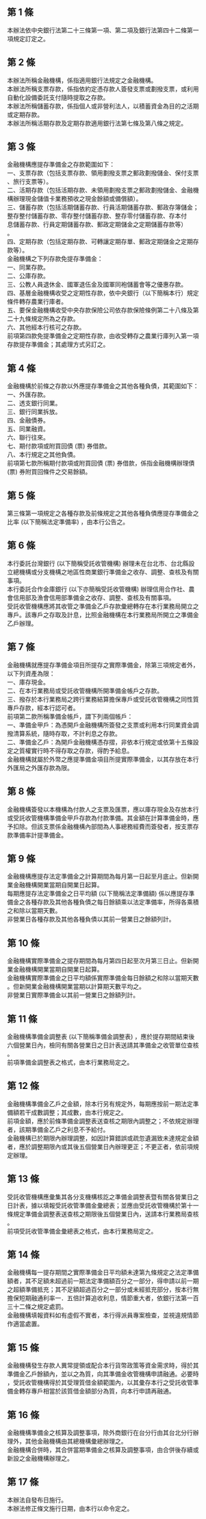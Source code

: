第 1 條
-------
本辦法依中央銀行法第二十三條第一項、第二項及銀行法第四十二條第一  
項規定訂定之。

第 2 條
-------
本辦法所稱金融機構，係指適用銀行法規定之金融機構。                
本辦法所稱支票存款，係指依約定憑存款人簽發支票或劃撥支票，或利用  
自動化設備委託支付隨時提取之存款。                                
本辦法所稱儲蓄存款，係指個人或非營利法人，以積蓄資金為目的之活期  
或定期存款。                                                      
本辦法所稱活期存款及定期存款適用銀行法第七條及第八條之規定。

第 3 條
-------
金融機構應提存準備金之存款範圍如下：  
一、支票存款（包括支票存款、領用劃撥支票之郵政劃撥儲金、保付支票  
    、旅行支票等）。  
二、活期存款（包括活期存款、未領用劃撥支票之郵政劃撥儲金、金融機  
    構辦理現金儲值卡業務預收之現金餘額或備償額）。  
三、儲蓄存款（包括活期儲蓄存款、行員活期儲蓄存款、郵政存簿儲金；  
    整存整付儲蓄存款、零存整付儲蓄存款、整存零付儲蓄存款、存本付  
    息儲蓄存款、行員定期儲蓄存款、郵政定期儲金之定期儲蓄存款等）  
    。  
四、定期存款（包括定期存款、可轉讓定期存單、郵政定期儲金之定期存  
    款等）。  
金融機構之下列存款免提存準備金：  
一、同業存款。  
二、公庫存款。  
三、公教人員退休金、國軍退伍金及國軍同袍儲蓄會等之優惠存款。  
四、基層金融機構收受之定期性存款，依中央銀行（以下簡稱本行）規定  
    條件轉存農業行庫者。  
五、要保金融機構收受中央存款保險公司依存款保險條例第二十八條及第  
    二十九條規定所為之存款。  
六、其他經本行核可之存款。  
前項第四款免提準備金之定期性存款，由收受轉存之農業行庫列入第一項  
存款提存準備金；其處理方式另訂之。

第 4 條
-------
金融機構於前條之存款以外應提存準備金之其他各種負債，其範圍如下：  
一、外匯存款。  
二、透支銀行同業。  
三、銀行同業拆放。  
四、金融債券。  
五、同業融資。  
六、聯行往來。  
七、期付款項或附買回債 (票) 券借款。  
八、本行規定之其他負債。  
前項第七款所稱期付款項或附買回債 (票) 券借款，係指金融機構辦理債  
 (票) 券附買回條件之交易餘額。

第 5 條
-------
第三條第一項規定之各種存款及前條規定之其他各種負債應提存準備金之  
比率 (以下簡稱法定準備率) ，由本行公告之。

第 6 條
-------
本行委託台灣銀行 (以下簡稱受託收管機構) 辦理未在台北市、台北縣設  
立總機構或分支機構之地區性商業銀行準備金之收存、調整、查核及有關  
事項。                                                            
本行委託合作金庫銀行 (以下亦簡稱受託收管機構) 辦理信用合作社、農  
會信用部及漁會信用部準備金之收存、調整、查核及有關事項。          
受託收管機構應將其收管之準備金乙戶存款彙總轉存在本行業務局開立之  
專戶。該專戶之存取及計息，比照金融機構在本行業務局所開立之準備金  
乙戶辦理。

第 7 條
-------
金融機構就應提存準備金項目所提存之實際準備金，除第三項規定者外，  
以下列資產為限：  
一、庫存現金。  
二、在本行業務局或受託收管機構所開準備金帳戶之存款。  
三、撥存於本行業務局之跨行業務結算擔保專戶或受託收管機構之同性質  
    專戶存款，經本行認可者。  
前項第二款所稱準備金帳戶，謂下列兩個帳戶：  
一、準備金甲戶：為憑開戶金融機構所簽發之支票或利用本行同業資金調  
    撥清算系統，隨時存取，不計利息之存款。  
二、準備金乙戶：為開戶金融機構憑存摺，非依本行規定或依第十五條設  
    定之質權實行時不得存取之存款，得酌予給息。  
金融機構就屬於外幣之應提準備金項目所提實際準備金，以其存放在本行  
外匯局之外匯存款為限。

第 8 條
-------
金融機構簽發以本機構為付款人之支票及匯票，應以庫存現金及存放本行  
或受託收管機構準備金甲戶存款為付款準備。其金額在計算準備金時，應  
予扣除。但該支票係金融機構內部間為人事總務經費而簽發者，按支票存  
款準備率計提準備金。

第 9 條
-------
金融機構應提存法定準備金之計算期間為每月第一日起至月底止。但新開  
業金融機構開業當期自開業日起算。  
每期應提存法定準備金之日平均額 (以下簡稱法定準備額) 係以應提存準  
備金之各種存款及其他各種負債之每日餘額乘以法定準備率，所得各乘積  
之和除以當期天數。  
非營業日各種存款及其他各種負債以其前一營業日之餘額列計。

第 10 條
--------
金融機構實際準備金之提存期間為每月第四日起至次月第三日止。但新開  
業金融機構開業當期自開業日起算。  
金融機構實際準備金之日平均額係實際準備金每日餘額之和除以當期天數  
。但新開業金融機構開業當期以計算期天數平均之。  
非營業日實際準備金以其前一營業日之餘額列計。

第 11 條
--------
金融機構準備金調整表 (以下簡稱準備金調整表) ，應於提存期間結束後  
六個營業日內，檢同有關各營業日之日計表送請其準備金之收管單位查核  
。  
前項準備金調整表之格式，由本行業務局定之。

第 12 條
--------
金融機構準備金乙戶之金額，除本行另有規定外，每期應按前一期法定準  
備額若干成數調整；其成數，由本行規定之。  
前項金額，應於前條準備金調整表送查核之期限內調整之；不依規定辦理  
者，該期準備金乙戶之利息不予給付。  
金融機構已於期限內辦理調整，如因計算錯誤或疏忽遺漏致未達規定金額  
者，應於調整期限內或其後五個營業日內辦理更正；不更正者，依前項規  
定辦理。

第 13 條
--------
受託收管機構應彙集其各分支機構核訖之準備金調整表暨有關各營業日之  
日計表，據以填報受託收管準備金彙總表；並應由受託收管機構於第十一  
條規定準備金調整表送查核之期限後五個營業日內，送請本行業務局查核  
。  
前項受託收管準備金彙總表之格式，由本行業務局定之。

第 14 條
--------
金融機構每一提存期間之實際準備金日平均額未達第九條規定之法定準備  
額者，其不足額未超過前一期法定準備額百分之一部分，得申請以前一期  
之超額準備抵充；其不足額超過百分之一部分或未經抵充部分，按本行無  
擔保短期融通利率一．五倍計算追收利息，情節重大者，依銀行法第一百  
三十二條之規定處罰。  
金融機構填報資料如有虛假不實者，本行得派員專案檢查，並視違規情節  
作適當處置。

第 15 條
--------
金融機構發生存款人異常提領或配合本行貨幣政策等資金需求時，得於其  
準備金乙戶餘額內，並以之為質，向其準備金收管機構申請融通。必要時  
，受託收管機構得於其受理質借金額範圍內，以其彙存本行之受託收管準  
備金轉存專戶相當於該質借金額部分為質，向本行申請再融通。

第 16 條
--------
金融機構準備金之核算及調整事項，除外商銀行在台分行由其台北分行辦  
理外，其他金融機構由其總機構彙總辦理之。  
金融機構合併時，其合併當期準備金之核算及調整事項，由合併後存續或  
新設之金融機構辦理之。

第 17 條
--------
本辦法自發布日施行。  
本辦法修正條文施行日期，由本行以命令定之。

